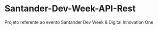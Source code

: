 # Santander-Dev-Week-API-Rest
Projeto referente ao evento Santander Dev Week &amp; Digital Innovation One 
